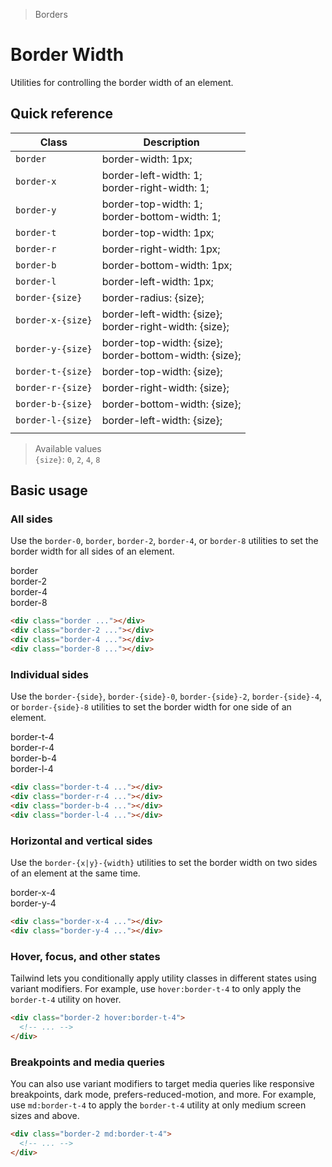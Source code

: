 > Borders

# Border Width
Utilities for controlling the border width of an element.

## Quick reference

| Class             | Description                                               |
| ----------------- | --------------------------------------------------------- |
| `border`          | border-width: 1px;                                        |
| `border-x`        | border-left-width: 1;<br>border-right-width: 1;           |
| `border-y`        | border-top-width: 1;<br>border-bottom-width: 1;           |
| `border-t`        | border-top-width: 1px;                                    |
| `border-r`        | border-right-width: 1px;                                  |
| `border-b`        | border-bottom-width: 1px;                                 |
| `border-l`        | border-left-width: 1px;                                   |
| `border-{size}`   | border-radius: {size};                                    |
| `border-x-{size}` | border-left-width: {size};<br>border-right-width: {size}; |
| `border-y-{size}` | border-top-width: {size};<br>border-bottom-width: {size}; |
| `border-t-{size}` | border-top-width: {size};                                 |
| `border-r-{size}` | border-right-width: {size};                               |
| `border-b-{size}` | border-bottom-width: {size};                              |
| `border-l-{size}` | border-left-width: {size};                                |
|                   |                                                           |
> Available values <br />
> `{size}`: `0`, `2`, `4`, `8` <br />

## Basic usage
### All sides
Use the `border-0`, `border`, `border-2`, `border-4`, or `border-8` utilities to set the border width for all sides of an element.

<container>
  <div class="grid grid-cols-4 gap-16 justify-items-center">
    <div>border</div>
    <div>border-2</div>
    <div>border-4</div>
    <div>border-8</div>
    <div class="bg-violet-500 h-80 w-80 border"></div>
    <div class="bg-violet-500 h-80 w-80 border-2"></div>
    <div class="bg-violet-500 h-80 w-80 border-4"></div>
    <div class="bg-violet-500 h-80 w-80 border-8"></div>
  </div>
</container>

```html
<div class="border ..."></div>
<div class="border-2 ..."></div>
<div class="border-4 ..."></div>
<div class="border-8 ..."></div>
```

### Individual sides
Use the `border-{side}`, `border-{side}-0`, `border-{side}-2`, `border-{side}-4`, or `border-{side}-8` utilities to set the border width for one side of an element.

<container>
  <div class="grid grid-cols-4 gap-16 justify-items-center">
    <div>border-t-4</div>
    <div>border-r-4</div>
    <div>border-b-4</div>
    <div>border-l-4</div>
    <div class="bg-indigo-500 h-80 w-80 border-t-4"></div>
    <div class="bg-indigo-500 h-80 w-80 border-r-4"></div>
    <div class="bg-indigo-500 h-80 w-80 border-b-4"></div>
    <div class="bg-indigo-500 h-80 w-80 border-l-4"></div>
  </div>
</container>

```html
<div class="border-t-4 ..."></div>
<div class="border-r-4 ..."></div>
<div class="border-b-4 ..."></div>
<div class="border-l-4 ..."></div>
```

### Horizontal and vertical sides
Use the `border-{x|y}-{width}` utilities to set the border width on two sides of an element at the same time.
<container>
  <div class="grid grid-cols-2 gap-16 justify-items-center">
    <div>border-x-4</div>
    <div>border-y-4</div>
    <div class="bg-blue-500 h-80 w-80 border-x-4"></div>
    <div class="bg-blue-500 h-80 w-80 border-y-4"></div>
  </div>
</container>

```html
<div class="border-x-4 ..."></div>
<div class="border-y-4 ..."></div>
```

### Hover, focus, and other states
Tailwind lets you conditionally apply utility classes in different states using variant modifiers. For example, use `hover:border-t-4` to only apply the `border-t-4` utility on hover.

```html
<div class="border-2 hover:border-t-4">
  <!-- ... -->
</div>
```

### Breakpoints and media queries
You can also use variant modifiers to target media queries like responsive breakpoints, dark mode, prefers-reduced-motion, and more. For example, use `md:border-t-4` to apply the `border-t-4` utility at only medium screen sizes and above.

```html
<div class="border-2 md:border-t-4">
  <!-- ... -->
</div>
```

